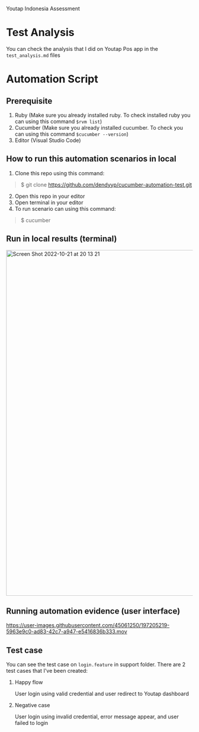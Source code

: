 Youtap Indonesia Assessment

# Test Analysis

You can check the analysis that I did on Youtap Pos app in the `test_analysis.md` files

# Automation Script

## Prerequisite
1. Ruby (Make sure you already installed ruby. To check installed ruby you can using this command `$rvm list`)
2. Cucumber (Make sure you already installed cucumber. To check you can using this command `$cucumber --version`)
3. Editor (Visual Studio Code)

## How to run this automation scenarios in local
1. Clone this repo using this command:
>$ git clone https://github.com/dendyyp/cucumber-automation-test.git
2. Open this repo in your editor
3. Open terminal in your editor
4. To run scenario can using this command:
>$ cucumber

## Run in local results (terminal)
<img width="934" alt="Screen Shot 2022-10-21 at 20 13 21" src="https://user-images.githubusercontent.com/45061250/197204184-4e424029-7d05-4676-bddc-ceb9ebf5e23f.png">

## Running automation evidence (user interface)
https://user-images.githubusercontent.com/45061250/197205219-5963e9c0-ad83-42c7-a947-e5416836b333.mov

## Test case
You can see the test case on `login.feature` in support folder. There are 2 test cases that I've been created:
1. Happy flow
   
   User login using valid credential and user redirect to Youtap dashboard
2. Negative case

   User login using invalid credential, error message appear, and user failed to login
